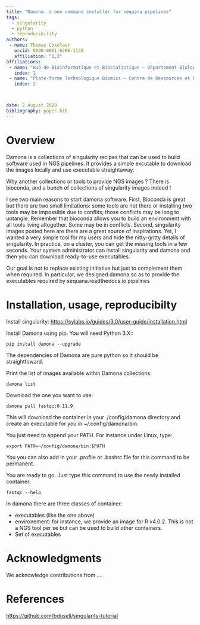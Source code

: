 ```yaml
---
title: "Damona: a one command installer for sequana pipelines"
tags:
  - singularity
  - python
  - reproducibility
authors:
 - name: Thomas Cokelaer
   orcid: 0000-0001-6286-1138
   affiliation: "1,2"
affiliations:
 - name: "Hub de Bioinformatique et Biostatistique – Département Biologie Computationnelle, Institut Pasteur, USR 3756 CNRS, Paris, France"
   index: 1
 - name: "Plate-forme Technologique Biomics – Centre de Ressources et Recherches Technologiques (C2RT), Institut Pasteur, Paris, France"
   index: 2



date: 2 August 2020
bibliography: paper.bib
---
```


# Overview

Damona is a collections of singularity recipes that can be used to build software used in NGS pipelines. It provides a simple excutable to download the images locally and use executable straightaway. 

Why another collections or tools to provide NGS images ? There is bioconda, and a bunch of collections of singularity images indeed !

I see two main reasons to start damona software. First, Bioconda is great but there are two small limitations: some tools are not there or installing two tools may be impossible due to conflits; those conflicts may be long to untangle. Remember that bioconda allows you to build an environment with all tools living altogether. Some may be in conflicts. Second, singularity images posted here are there are a great source of inspirations. Yet, I wanted a very simple tool for my users and hide the nitty-gritty details of singularity. In practice, on a cluster, you can get the missing tools in a few seconds. Your system administrator can install singularity and damona and then you can download ready-to-use executables.

Our goal is not to replace existing initiative but just to complement them when required. In particular, we designed damona so as to provide the executables required by sequana.readthedocs.io pipelines


# Installation, usage, reproducibilty

Install singularity: https://sylabs.io/guides/3.0/user-guide/installation.html

Install Damona using pip. You will need Python 3.X::

    pip install damona --upgrade

The dependencies of Damona are pure python so it should be straightfoward.

Print the list of images available within Damona collections:

    damona list

Download the one you want to use:

    damona pull fastqc:0.11.9

This will download the container in your ./config/damona directory and create an executable for you in ~/.config/damona/bin.

You just need to append your PATH. For instance under Linux, type:

    export PATH=~/config/damona/bin:$PATH
 
You you can also add in your .profile or .bashrc file for this command to be permanent.

You are ready to go. Just type this command to use the newly installed container:

    fastqc --help

In damona there are three classes of container:

* executables (like the one above)
* environement: for instance, we provide an image for R v4.0.2. This is not a NGS tool per se but can be used to build other containers.
* Set of executables 


# Acknowledgments

We acknowledge contributions from ....


# References


https://github.com/bdusell/singularity-tutorial
